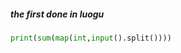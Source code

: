 ##### the first done in luogu

```python
print(sum(map(int,input().split()))) 
```











```python
```



```python
```
